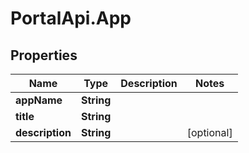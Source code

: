 # PortalApi.App

## Properties
Name | Type | Description | Notes
------------ | ------------- | ------------- | -------------
**appName** | **String** |  | 
**title** | **String** |  | 
**description** | **String** |  | [optional] 


